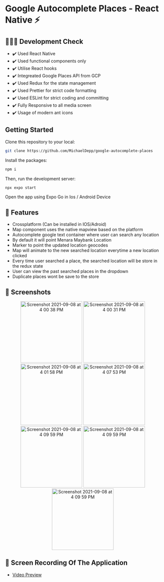 # Google Autocomplete Places - React Native ⚡

## 🔋🙆‍♂️ Development Check

- ✔️ Used React Native
- ✔️ Used functional components only
- ✔️ Utilise React hooks
- ✔️ Integreated Google Places API from GCP
- ✔️ Used Redux for the state management
- ✔️ Used Prettier for strict code formatting
- ✔️ Used ESLint for strict coding and committing
- ✔️ Fully Responsive to all media screen
- ✔️ Usage of modern ant icons

## Getting Started

Clone this repository to your local:

```bash
git clone https://github.com/MichaelDepp/google-autocomplete-places
```

Install the packages:

```bash
npm i
```

Then, run the development server:

```bash
npx expo start
```

Open the app using Expo Go in Ios / Android Device

## 🔎 Features

- Crossplatform (Can be installed in IOS/Adroid)
- Map component uses the native mapview based on the platform
- Autocomplete google text container where user can search any location
- By default it will point Menara Maybank Location
- Marker to point the updated location geocodes
- Map will animate to the new searched location everytime a new location clicked
- Every time user searched a place, the searched location will be store in the redux state
- User can view the past searched places in the dropdown
- Duplicate places wont be save to the store

## 📸 Screenshots

<p align="center">
  <img width="200" alt="Screenshot 2021-09-08 at 4 00 38 PM" src="https://github.com/MichaelDepp/google-autocomplete-places/assets/11750694/9f581340-e97f-49e7-9ff7-e9787cfdc43e">
  <img width="200" alt="Screenshot 2021-09-08 at 4 00 31 PM" src="https://github.com/MichaelDepp/google-autocomplete-places/assets/11750694/b8c601c6-5eef-455c-b4c8-aea06f7ab1cd">
<img width="200" alt="Screenshot 2021-09-08 at 4 01 58 PM" src="https://github.com/MichaelDepp/google-autocomplete-places/assets/11750694/a27e5575-3ca3-4341-a658-ce71728ea827">
<img width="200" alt="Screenshot 2021-09-08 at 4 07 53 PM" src="https://github.com/MichaelDepp/google-autocomplete-places/assets/11750694/410510b3-64f2-4dbc-a7d9-84df0e3b0834">
  <img width="200" alt="Screenshot 2021-09-08 at 4 09 59 PM" src="https://github.com/MichaelDepp/google-autocomplete-places/assets/11750694/09e7b651-8ac2-48b9-bd20-96a7b6a7a929">
  <img width="200" alt="Screenshot 2021-09-08 at 4 09 59 PM" src="https://github.com/MichaelDepp/google-autocomplete-places/assets/11750694/60d8c7c9-afbf-4979-8eaf-b7c519ece701">
  <img width="200" alt="Screenshot 2021-09-08 at 4 09 59 PM" src="https://github.com/MichaelDepp/google-autocomplete-places/assets/11750694/130fab45-98b2-437b-bb26-4a31a52cfb5c">
</p>

## 🎥 Screen Recording Of The Application

- [Video Preview](https://drive.google.com/file/d/1lpJTW6nCRbaXKjc1tfLlNXL7-gSV74ta/view?usp=sharing)
